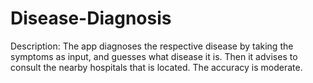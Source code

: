 # Disease-Diagnosis
Description: The app diagnoses the respective disease by taking the symptoms as input, and guesses what disease it is. Then it advises to consult the nearby hospitals that is located. The accuracy is moderate.
